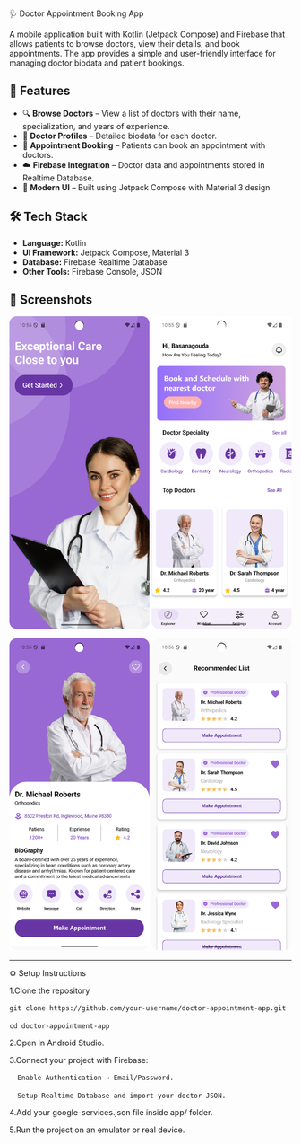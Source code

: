 🩺 Doctor Appointment Booking App

A mobile application built with Kotlin (Jetpack Compose) and Firebase that allows patients to browse doctors, view their details, and book appointments. The app provides a simple and user-friendly interface for managing doctor biodata and patient bookings.

## 🚀 Features
- 🔍 **Browse Doctors** – View a list of doctors with their name, specialization, and years of experience.  
- 📄 **Doctor Profiles** – Detailed biodata for each doctor.  
- 📅 **Appointment Booking** – Patients can book an appointment with doctors.  
- ☁️ **Firebase Integration** – Doctor data and appointments stored in Realtime Database.  
- 🎨 **Modern UI** – Built using Jetpack Compose with Material 3 design.  

## 🛠️ Tech Stack
- **Language:** Kotlin  
- **UI Framework:** Jetpack Compose, Material 3  
- **Database:** Firebase Realtime Database  
- **Other Tools:** Firebase Console, JSON  

## 📸 Screenshots  

<p align="center">
  <img src="Doctor_Appointment_booking/Screenshot_20251002_225505.png" alt="Home Screen" width="250"/>
  <img src="Doctor_Appointment_booking/Screenshot_20251002_225536.png" alt="Doctor List" width="250"/>
</p>
<p align="center">
  <img src="Doctor_Appointment_booking/Screenshot_20251002_225551.png" alt="Booking Screen" width="250"/>
  <img src="Doctor_Appointment_booking/Screenshot_20251002_225606.png" alt="Profile Screen" width="250"/>
</p>

---
⚙️ Setup Instructions

1.Clone the repository

    git clone https://github.com/your-username/doctor-appointment-app.git
  
    cd doctor-appointment-app
  
2.Open in Android Studio.

3.Connect your project with Firebase:

      Enable Authentication → Email/Password.
      
      Setup Realtime Database and import your doctor JSON.
      
4.Add your google-services.json file inside app/ folder.

5.Run the project on an emulator or real device.
